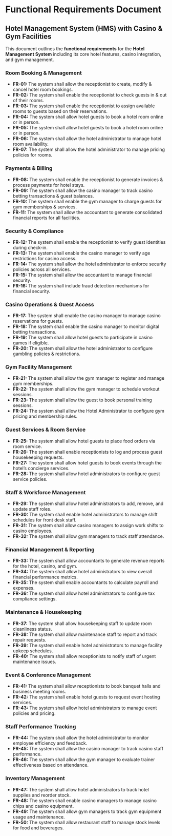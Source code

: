 # Functional Requirements Document
## Hotel Management System (HMS) with Casino & Gym Facilities
This document outlines the **functional requirements** for the **Hotel Management System** including its core hotel features, casino integration, and gym management.  
### **Room Booking & Management**
- **FR-01:** The system shall allow the receptionist to create, modify & cancel hotel room bookings.
- **FR-02:** The system shall enable the receptionist to check guests in & out of their rooms.
- **FR-03:** The system shall enable the receptionist to assign available rooms to guests based on their reservations.
- **FR-04:** The system shall allow hotel guests to book a hotel room online or in person.
- **FR-05:** The system shall allow hotel guests to book a hotel room online or in person.
- **FR-06:** The system shall allow the hotel administrator to manage hotel room availability.
- **FR-07:** The system shall allow the hotel administrator to manage pricing policies for rooms.

### **Payments & Billing**
- **FR-08:** The system shall enable the receptionist to generate invoices & process payments for hotel stays.
- **FR-09:** The system shall allow the casino manager to track casino betting transactions & guest balances.
- **FR-10:** The system shall enable the gym manager to charge guests for gym memberships & services.
- **FR-11:** The system shall allow the accountant to generate consolidated financial reports for all facilities.

### **Security & Compliance**
- **FR-12:** The system shall enable the receptionist to verify guest identities during check-in.
- **FR-13:** The system shall enable the casino manager to verify age restrictions for casino access.
- **FR-14:** The system shall allow the hotel administrator to enforce security policies across all services.
- **FR-15:** The system shall allow the accountant to manage financial security.
- **FR-16:** The system shall include fraud detection mechanisms for financial security.

### **Casino Operations & Guest Access**
- **FR-17:** The system shall enable the casino manager to manage casino reservations for guests.
- **FR-18:** The system shall enable the casino manager to monitor digital betting transactions.
- **FR-19:** The system shall allow hotel guests to participate in casino games if eligible.
- **FR-20:** The system shall allow the hotel administrator to configure gambling policies & restrictions.

### **Gym Facility Management**
- **FR-21:** The system shall allow the gym manager to register and manage gym memberships.
- **FR-22:** The system shall allow the gym manager to schedule workout sessions.
- **FR-23:** The system shall allow the guest to book personal training sessions.
- **FR-24:** The system shall allow the Hotel Administrator to configure gym pricing and membership rules.

### **Guest Services & Room Service**
- **FR-25:** The system shall allow hotel guests to place food orders via room service.
- **FR-26:** The system shall enable receptionists to log and process guest housekeeping requests.
- **FR-27:** The system shall allow hotel guests to book events through the hotel’s concierge services.
- **FR-28:** The system shall allow hotel administrators to configure guest service policies.

### **Staff & Workforce Management**
- **FR-29:** The system shall allow hotel administrators to add, remove, and update staff roles.
- **FR-30:** The system shall enable hotel administrators to manage shift schedules for front desk staff.
- **FR-31:** The system shall allow casino managers to assign work shifts to casino employees.
- **FR-32:** The system shall allow gym managers to track staff attendance.

### **Financial Management & Reporting**
- **FR-33:** The system shall allow accountants to generate revenue reports for the hotel, casino, and gym.
- **FR-34:** The system shall allow hotel administrators to view overall financial performance metrics.
- **FR-35:** The system shall enable accountants to calculate payroll and expenses.
- **FR-36:** The system shall allow hotel administrators to configure tax compliance settings.

### **Maintenance & Housekeeping**
- **FR-37:** The system shall allow housekeeping staff to update room cleanliness status.
- **FR-38:** The system shall allow maintenance staff to report and track repair requests.
- **FR-39:** The system shall enable hotel administrators to manage facility upkeep schedules.
- **FR-40:** The system shall allow receptionists to notify staff of urgent maintenance issues.

### **Event & Conference Management**
- **FR-41:** The system shall allow receptionists to book banquet halls and business meeting rooms.
- **FR-42:** The system shall enable hotel guests to request event hosting services.
- **FR-43:** The system shall allow hotel administrators to manage event policies and pricing.

### **Staff Performance Tracking**
- **FR-44:** The system shall allow the hotel administrator to monitor employee efficiency and feedback.
- **FR-45:** The system shall allow the casino manager to track casino staff performance.
- **FR-46:** The system shall allow the gym manager to evaluate trainer effectiveness based on attendance.

### **Inventory Management**
- **FR-47:** The system shall allow hotel administrators to track hotel supplies and reorder stock.
- **FR-48:** The system shall enable casino managers to manage casino chips and casino equipment.
- **FR-49:** The system shall allow gym managers to track gym equipment usage and maintenance.
- **FR-50:** The system shall allow restaurant staff to manage stock levels for food and beverages.
